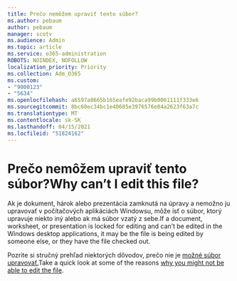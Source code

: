 ```yaml
---
title: Prečo nemôžem upraviť tento súbor?
ms.author: pebaum
author: pebaum
manager: scotv
ms.audience: Admin
ms.topic: article
ms.service: o365-administration
ROBOTS: NOINDEX, NOFOLLOW
localization_priority: Priority
ms.collection: Adm_O365
ms.custom:
- "9000123"
- "5634"
ms.openlocfilehash: a6597a0665b165eafe92baca99b0061111f333e6
ms.sourcegitcommit: 8bc60ec34bc1e40685e3976576e04a2623f63a7c
ms.translationtype: MT
ms.contentlocale: sk-SK
ms.lasthandoff: 04/15/2021
ms.locfileid: "51824162"
---
```

# <a name="why-cant-i-edit-this-file"></a><span data-ttu-id="d8ced-102">Prečo nemôžem upraviť tento súbor?</span><span class="sxs-lookup"><span data-stu-id="d8ced-102">Why can’t I edit this file?</span></span>

<span data-ttu-id="d8ced-103">Ak je dokument, hárok alebo prezentácia zamknutá na úpravy a nemožno ju upravovať v počítačových aplikáciách Windowsu, môže ísť o súbor, ktorý upravuje niekto iný alebo ak má súbor vzatý z sebe.</span><span class="sxs-lookup"><span data-stu-id="d8ced-103">If a document, worksheet, or presentation is locked for editing and can’t be edited in the Windows desktop applications, it may be the file is being edited by someone else, or they have the file checked out.</span></span>

<span data-ttu-id="d8ced-104">Pozrite si stručný prehľad niektorých dôvodov, prečo nie je [možné súbor upravovať.](https://support.office.com/article/why-can-t-i-edit-this-file-97315f48-aa5e-49d3-a4ae-a14b73daf87b)</span><span class="sxs-lookup"><span data-stu-id="d8ced-104">Take a quick look at some of the reasons [why you might not be able to edit the file](https://support.office.com/article/why-can-t-i-edit-this-file-97315f48-aa5e-49d3-a4ae-a14b73daf87b).</span></span>
